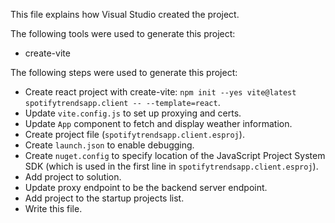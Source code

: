 This file explains how Visual Studio created the project.

The following tools were used to generate this project:
- create-vite

The following steps were used to generate this project:
- Create react project with create-vite: `npm init --yes vite@latest spotifytrendsapp.client -- --template=react`.
- Update `vite.config.js` to set up proxying and certs.
- Update `App` component to fetch and display weather information.
- Create project file (`spotifytrendsapp.client.esproj`).
- Create `launch.json` to enable debugging.
- Create `nuget.config` to specify location of the JavaScript Project System SDK (which is used in the first line in `spotifytrendsapp.client.esproj`).
- Add project to solution.
- Update proxy endpoint to be the backend server endpoint.
- Add project to the startup projects list.
- Write this file.
